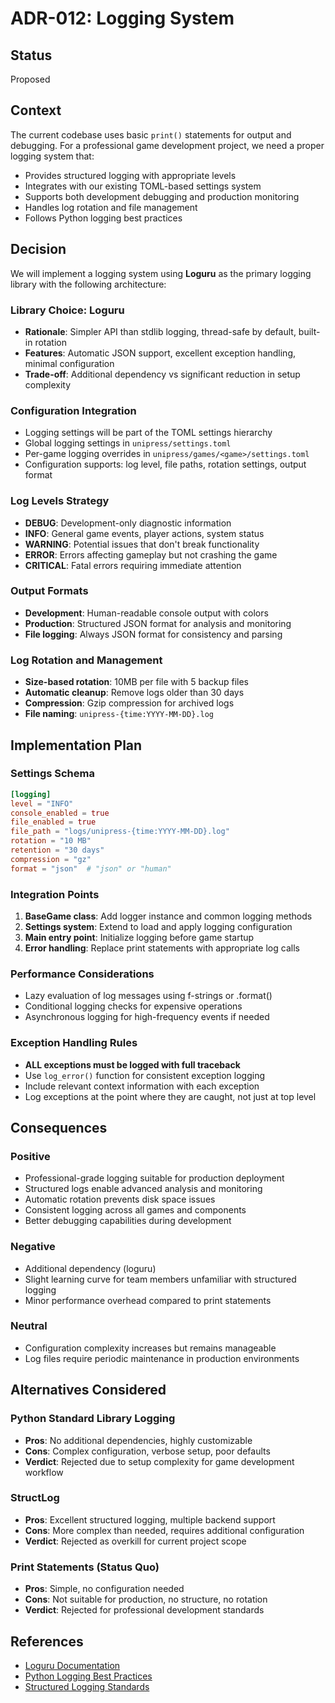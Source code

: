 # ADR-012: Logging System

## Status
Proposed

## Context
The current codebase uses basic `print()` statements for output and debugging. For a professional game development project, we need a proper logging system that:

- Provides structured logging with appropriate levels
- Integrates with our existing TOML-based settings system
- Supports both development debugging and production monitoring
- Handles log rotation and file management
- Follows Python logging best practices

## Decision
We will implement a logging system using **Loguru** as the primary logging library with the following architecture:

### Library Choice: Loguru
- **Rationale**: Simpler API than stdlib logging, thread-safe by default, built-in rotation
- **Features**: Automatic JSON support, excellent exception handling, minimal configuration
- **Trade-off**: Additional dependency vs significant reduction in setup complexity

### Configuration Integration
- Logging settings will be part of the TOML settings hierarchy
- Global logging settings in `unipress/settings.toml`
- Per-game logging overrides in `unipress/games/<game>/settings.toml`
- Configuration supports: log level, file paths, rotation settings, output format

### Log Levels Strategy
- **DEBUG**: Development-only diagnostic information
- **INFO**: General game events, player actions, system status
- **WARNING**: Potential issues that don't break functionality
- **ERROR**: Errors affecting gameplay but not crashing the game
- **CRITICAL**: Fatal errors requiring immediate attention

### Output Formats
- **Development**: Human-readable console output with colors
- **Production**: Structured JSON format for analysis and monitoring
- **File logging**: Always JSON format for consistency and parsing

### Log Rotation and Management
- **Size-based rotation**: 10MB per file with 5 backup files
- **Automatic cleanup**: Remove logs older than 30 days
- **Compression**: Gzip compression for archived logs
- **File naming**: `unipress-{time:YYYY-MM-DD}.log`

## Implementation Plan

### Settings Schema
```toml
[logging]
level = "INFO"
console_enabled = true
file_enabled = true
file_path = "logs/unipress-{time:YYYY-MM-DD}.log"
rotation = "10 MB"
retention = "30 days"
compression = "gz"
format = "json"  # "json" or "human"
```

### Integration Points
1. **BaseGame class**: Add logger instance and common logging methods
2. **Settings system**: Extend to load and apply logging configuration
3. **Main entry point**: Initialize logging before game startup
4. **Error handling**: Replace print statements with appropriate log calls

### Performance Considerations
- Lazy evaluation of log messages using f-strings or .format()
- Conditional logging checks for expensive operations
- Asynchronous logging for high-frequency events if needed

### Exception Handling Rules
- **ALL exceptions must be logged with full traceback**
- Use `log_error()` function for consistent exception logging
- Include relevant context information with each exception
- Log exceptions at the point where they are caught, not just at top level

## Consequences

### Positive
- Professional-grade logging suitable for production deployment
- Structured logs enable advanced analysis and monitoring
- Automatic rotation prevents disk space issues
- Consistent logging across all games and components
- Better debugging capabilities during development

### Negative
- Additional dependency (loguru)
- Slight learning curve for team members unfamiliar with structured logging
- Minor performance overhead compared to print statements

### Neutral
- Configuration complexity increases but remains manageable
- Log files require periodic maintenance in production environments

## Alternatives Considered

### Python Standard Library Logging
- **Pros**: No additional dependencies, highly customizable
- **Cons**: Complex configuration, verbose setup, poor defaults
- **Verdict**: Rejected due to setup complexity for game development workflow

### StructLog
- **Pros**: Excellent structured logging, multiple backend support
- **Cons**: More complex than needed, requires additional configuration
- **Verdict**: Rejected as overkill for current project scope

### Print Statements (Status Quo)
- **Pros**: Simple, no configuration needed
- **Cons**: Not suitable for production, no structure, no rotation
- **Verdict**: Rejected for professional development standards

## References
- [Loguru Documentation](https://loguru.readthedocs.io/)
- [Python Logging Best Practices](https://docs.python.org/3/howto/logging.html)
- [Structured Logging Standards](https://engineering.grab.com/structured-logging)